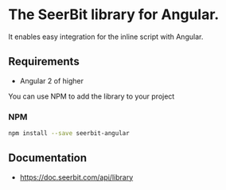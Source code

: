# The SeerBit library for Angular. 

It enables easy integration for the inline script with Angular.

## Requirements

* Angular 2 of higher

You can use NPM to add the library to your project

### NPM

```bash
npm install --save seerbit-angular
```

## Documentation
* https://doc.seerbit.com/api/library
